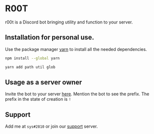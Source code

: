 # R00T

r00t is a Discord bot bringing utility and function to your server.

## Installation for personal use.

Use the package manager [yarn](https://classic.yarnpkg.com/en/docs/install/#windows-stable) to install all the needed dependencies.

```bash
npm install --global yarn

yarn add path util glob
```

## Usage as a server owner

Invite the bot to your server [here](https://discord.com/api/oauth2/authorize?client_id=817489848628936704&permissions=8&scope=bot). Mention the bot to see the prefix. The prefix in the state of creation is `!`

## Support
Add me at `sys#2810` or join our [support](https://discord.gg/A6GzUBCB9S) server.

